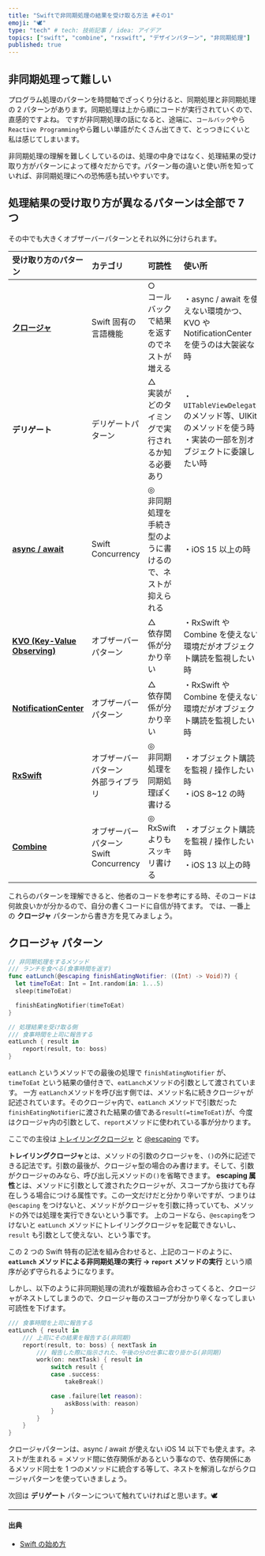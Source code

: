 ```yaml
---
title: "Swiftで非同期処理の結果を受け取る方法 #その1"
emoji: "🕊"
type: "tech" # tech: 技術記事 / idea: アイデア
topics: ["swift", "combine", "rxswift", "デザインパターン", "非同期処理"]
published: true
---
```


## 非同期処理って難しい

プログラム処理のパターンを時間軸でざっくり分けると、同期処理と非同期処理の 2 パターンがあります。同期処理は上から順にコードが実行されていくので、直感的ですよね。
ですが非同期処理の話になると、途端に、`コールバック`やら`Reactive Programming`やら難しい単語がたくさん出てきて、とっつきにくいと私は感じてしまいます。

非同期処理の理解を難しくしているのは、処理の中身ではなく、処理結果の受け取り方がパターンによって様々だからです。パターン毎の違いと使い所を知っていれば、非同期処理にへの恐怖感も拭いやすいです。

## 処理結果の受け取り方が異なるパターンは全部で 7 つ

その中でも大きくオブザーバーパターンとそれ以外に分けられます。

| 受け取り方のパターン                                                                                                                                             | カテゴリ                                  | 可読性                                                          | 使い所                                                                                                      |
| :--------------------------------------------------------------------------------------------------------------------------------------------------------------- | :---------------------------------------- | :-------------------------------------------------------------- | :---------------------------------------------------------------------------------------------------------- |
| [**クロージャ**](https://swift.codelly.dev/guide/%E3%82%AF%E3%83%AD%E3%83%BC%E3%82%B8%E3%83%A3/#%E3%82%AF%E3%83%AD%E3%83%BC%E3%82%B8%E3%83%A3%E3%81%A8%E3%81%AF) | Swift 固有の言語機能                      | ○<br>コールバックで結果を返すのでネストが増える                 | ・async / await を使えない環境かつ、KVO や NotificationCenter を使うのは大袈裟な時                          |
| **デリゲート**                                                                                                                                                   | デリゲートパターン                        | △<br>実装がどのタイミングで実行されるか知る必要あり             | ・`UITableViewDelegate`のメソッド等、UIKit のメソッドを使う時<br>・実装の一部を別オブジェクトに委譲したい時 |
| [**async / await**](https://developer.apple.com/documentation/swift/concurrency#asynchronous-sequences)                                                          | Swift Concurrency                         | ◎<br>非同期処理を手続き型のように書けるので、ネストが抑えられる | ・iOS 15 以上の時                                                                                           |
| [**KVO (Key-Value Observing)**](https://developer.apple.com/documentation/swift/using-key-value-observing-in-swift)                                              | オブザーバーパターン                      | △<br>依存関係が分かり辛い                                       | ・RxSwift や Combine を使えない環境だがオブジェクト購読を監視したい時                                       |
| [**NotificationCenter**](https://developer.apple.com/documentation/foundation/notificationcenter)                                                                | オブザーバーパターン                      | △<br>依存関係が分かり辛い                                       | ・RxSwift や Combine を使えない環境だがオブジェクト購読を監視したい時                                       |
| [**RxSwift**](https://github.com/ReactiveX/RxSwift)                                                                                                              | オブザーバーパターン<br>外部ライブラリ    | ◎<br>非同期処理を同期処理ぽく書ける                             | ・オブジェクト購読を監視 / 操作したい時<br>・iOS 8~12 の時                                                  |
| [**Combine**](https://developer.apple.com/documentation/combine)                                                                                                 | オブザーバーパターン<br>Swift Concurrency | ◎<br>RxSwift よりもスッキリ書ける                               | ・オブジェクト購読を監視 / 操作したい時<br>・iOS 13 以上の時                                                |

これらのパターンを理解できると、他者のコードを参考にする時、そのコードは何故良いかが分かるので、自分の書くコードに自信が持てます。
では、一番上の **クロージャ** パターンから書き方を見てみましょう。

## クロージャ パターン

```swift
// 非同期処理をするメソッド
/// ランチを食べる(食事時間を返す)
func eatLunch(@escaping finishEatingNotifier: ((Int) -> Void)?) {
  let timeToEat: Int = Int.random(in: 1...5)
  sleep(timeToEat)

  finishEatingNotifier(timeToEat)
}

// 処理結果を受け取る側
/// 食事時間を上司に報告する
eatLunch { result in
    report(result, to: boss)
}
```

`eatLanch` というメソッドでの最後の処理で `finishEatingNotifier` が、`timeToEat` という結果の値付きで、`eatLanch`メソッドの引数として渡されています。
一方 `eatLanch`メソッドを呼び出す側では、メソッド名に続きクロージャが記述されています。そのクロージャ内で、`eatLanch` メソッドで引数だった`finishEatingNotifier`に渡された結果の値である`result(=timeToEat)`が、今度はクロージャ内の引数として、`report`メソッドに使われている事が分かります。

ここでの主役は [トレイリングクロージャ](https://swift.codelly.dev/guide/%E3%82%AF%E3%83%AD%E3%83%BC%E3%82%B8%E3%83%A3/#%E3%83%88%E3%83%AC%E3%82%A4%E3%83%AA%E3%83%B3%E3%82%B0%E3%82%AF%E3%83%AD%E3%83%BC%E3%82%B8%E3%83%A3) と [@escaping](https://swift.codelly.dev/guide/%E3%82%AF%E3%83%AD%E3%83%BC%E3%82%B8%E3%83%A3/#escaping) です。

**トレイリングクロージャ**とは、メソッドの引数のクロージャを、`()`の外に記述できる記法です。引数の最後が、クロージャ型の場合のみ書けます。そして、引数がクロージャのみなら、呼び出し元メソッドの`()`を省略できます。
**escaping 属性**とは、メソッドに引数として渡されたクロージャが、スコープから抜けても存在しうる場合につける属性です。この一文だけだと分かり辛いですが、つまりは`@escaping` をつけないと、メソッドがクロージャを引数に持っていても、メソッドの外では処理を実行できないという事です。
上のコードなら、`@escaping`をつけないと `eatLunch` メソッドにトレイリングクロージャを記載できないし、 `result` も引数として使えない、という事です。

この 2 つの Swift 特有の記法を組み合わせると、上記のコードのように、
**`eatLunch` メソッドによる非同期処理の実行 → `report` メソッドの実行**
という順序が必ず守られるようになります。

しかし、以下のように非同期処理の流れが複数組み合わさってくると、クロージャがネストしてしまうので、クロージャ毎のスコープが分かり辛くなってしまい可読性を下げます。

```swift
/// 食事時間を上司に報告する
eatLunch { result in
    /// 上司にその結果を報告する(非同期)
    report(result, to: boss) { nextTask in
        /// 報告した際に指示された、午後の分の仕事に取り掛かる(非同期)
        work(on: nextTask) { result in
            switch result {
            case .success:
                takeBreak()

            case .failure(let reason):
                askBoss(with: reason)
            }
        }
    }
}
```

クロージャパターンは、async / await が使えない iOS 14 以下でも使えます。ネストが生まれる = メソッド間に依存関係があるという事なので、依存関係にあるメソッド同士を 1 つのメソッドに統合する等して、ネストを解消しながらクロージャパターンを使っていきましょう。

次回は **デリゲート** パターンについて触れていければと思います。🕊

---

#### 出典

- [Swift の始め方](https://swift.codelly.dev)
